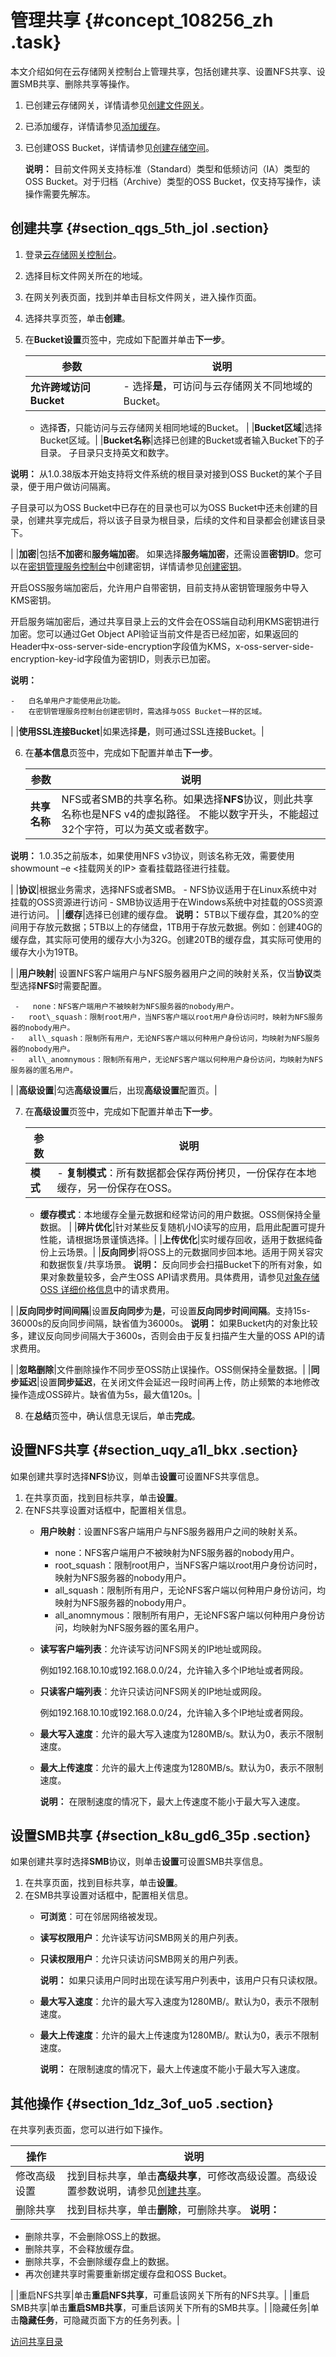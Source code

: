 # 管理共享 {#concept_108256_zh .task}

本文介绍如何在云存储网关控制台上管理共享，包括创建共享、设置NFS共享、设置SMB共享、删除共享等操作。

1.  已创建云存储网关，详情请参见[创建文件网关](cn.zh-CN/云控制台用户指南/文件网关/管理文件网关.md#section_i9x_102_e8q)。
2.  已添加缓存，详情请参见[添加缓存](cn.zh-CN/云控制台用户指南/文件网关/管理缓存.md#section_eb7_jwy_n7b)。
3.  已创建OSS Bucket，详情请参见[创建存储空间](../cn.zh-CN/快速入门/创建存储空间.md#)。

    **说明：** 目前文件网关支持标准（Standard）类型和低频访问（IA）类型的OSS Bucket。对于归档（Archive）类型的OSS Bucket，仅支持写操作，读操作需要先解冻。


## 创建共享 {#section_qgs_5th_jol .section}

1.  登录[云存储网关控制台](https://sgwnew.console.aliyun.com/)。
2.  选择目标文件网关所在的地域。
3.  在网关列表页面，找到并单击目标文件网关，进入操作页面。
4.  选择共享页签，单击**创建**。
5.  在**Bucket设置**页签中，完成如下配置并单击**下一步**。 

    |参数|说明|
    |--|--|
    |**允许跨域访问Bucket**|     -   选择**是**，可访问与云存储网关不同地域的Bucket。
    -   选择**否**，只能访问与云存储网关相同地域的Bucket。
 |
    |**Bucket区域**|选择Bucket区域。|
    |**Bucket名称**|选择已创建的Bucket或者输入Bucket下的子目录。 子目录只支持英文和数字。

 **说明：** 从1.0.38版本开始支持将文件系统的根目录对接到OSS Bucket的某个子目录，便于用户做访问隔离。

子目录可以为OSS Bucket中已存在的目录也可以为OSS Bucket中还未创建的目录，创建共享完成后，将以该子目录为根目录，后续的文件和目录都会创建该目录下。

 |
    |**加密**|包括**不加密**和**服务端加密**。 如果选择**服务端加密**，还需设置**密钥ID**。您可以在[密钥管理服务控制台](https://kms.console.aliyun.com/)中创建密钥，详情请参见[创建密钥](../cn.zh-CN/快速入门/管理密钥.md#section_yhn_otu_mvs)。

 开启OSS服务端加密后，允许用户自带密钥，目前支持从密钥管理服务中导入KMS密钥。

 开启服务端加密后，通过共享目录上云的文件会在OSS端自动利用KMS密钥进行加密。您可以通过Get Object API验证当前文件是否已经加密，如果返回的Header中x-oss-server-side-encryption字段值为KMS，x-oss-server-side-encryption-key-id字段值为密钥ID，则表示已加密。

 **说明：** 

    -   白名单用户才能使用此功能。
    -   在密钥管理服务控制台创建密钥时，需选择与OSS Bucket一样的区域。
 |
    |**使用SSL连接Bucket**|如果选择**是**，则可通过SSL连接Bucket。|

6.  在**基本信息**页签中，完成如下配置并单击**下一步**。 

    |参数|说明|
    |--|--|
    |**共享名称**|NFS或者SMB的共享名称。如果选择**NFS**协议，则此共享名称也是NFS v4的虚拟路径。 不能以数字开头，不能超过32个字符，可以为英文或者数字。

 **说明：** 1.0.35之前版本，如果使用NFS v3协议，则该名称无效，需要使用showmount –e <挂载网关的IP\> 查看挂载路径进行挂载。

 |
    |**协议**|根据业务需求，选择NFS或者SMB。     -   NFS协议适用于在Linux系统中对挂载的OSS资源进行访问
    -   SMB协议适用于在Windows系统中对挂载的OSS资源进行访问。
 |
    |**缓存**|选择已创建的缓存盘。 **说明：** 5TB以下缓存盘，其20%的空间用于存放元数据；5TB以上的存储盘，1TB用于存放元数据。例如：创建40G的缓存盘，其实际可使用的缓存大小为32G。创建20TB的缓存盘，其实际可使用的缓存大小为19TB。

 |
    |**用户映射**| 设置NFS客户端用户与NFS服务器用户之间的映射关系，仅当**协议**类型选择**NFS**时需要配置。

     -   none：NFS客户端用户不被映射为NFS服务器的nobody用户。
    -   root\_squash：限制root用户，当NFS客户端以root用户身份访问时，映射为NFS服务器的nobody用户。
    -   all\_squash：限制所有用户，无论NFS客户端以何种用户身份访问，均映射为NFS服务器的nobody用户。
    -   all\_anomnymous：限制所有用户，无论NFS客户端以何种用户身份访问，均映射为NFS服务器的匿名用户。
 |
    |**高级设置**|勾选**高级设置**后，出现**高级设置**配置页。|

7.  在**高级设置**页签中，完成如下配置并单击**下一步**。 

    |参数|说明|
    |--|--|
    |**模式**|     -   **复制模式**：所有数据都会保存两份拷贝，一份保存在本地缓存，另一份保存在OSS。
    -   **缓存模式**：本地缓存全量元数据和经常访问的用户数据。OSS侧保持全量数据。
 |
    |**碎片优化**|针对某些反复随机小IO读写的应用，启用此配置可提升性能，请根据场景谨慎选择。|
    |**上传优化**|实时缓存回收，适用于数据纯备份上云场景。|
    |**反向同步**|将OSS上的元数据同步回本地。适用于网关容灾和数据恢复/共享场景。 **说明：** 反向同步会扫描Bucket下的所有对象，如果对象数量较多，会产生OSS API请求费用。具体费用，请参见[对象存储 OSS 详细价格信息](https://www.aliyun.com/price/product?spm=a2c4g.11186623.2.26.18277b55Ki5BVd#/oss/detail)中的请求费用。

 |
    |**反向同步时间间隔**|设置**反向同步**为**是**，可设置**反向同步时间间隔**。支持15s-36000s的反向同步间隔，缺省值为36000s。 **说明：** 如果Bucket内的对象比较多，建议反向同步间隔大于3600s，否则会由于反复扫描产生大量的OSS API的请求费用。

 |
    |**忽略删除**|文件删除操作不同步至OSS防止误操作。OSS侧保持全量数据。|
    |**同步延迟**|设置**同步延迟**，在关闭文件会延迟一段时间再上传，防止频繁的本地修改操作造成OSS碎片。缺省值为5s，最大值120s。|

8.  在**总结**页签中，确认信息无误后，单击**完成**。

## 设置NFS共享 {#section_uqy_a1l_bkx .section}

如果创建共享时选择**NFS**协议，则单击**设置**可设置NFS共享信息。

1.  在共享页面，找到目标共享，单击**设置**。
2.  在NFS共享设置对话框中，配置相关信息。 
    -   **用户映射**：设置NFS客户端用户与NFS服务器用户之间的映射关系。
        -   none：NFS客户端用户不被映射为NFS服务器的nobody用户。
        -   root\_squash：限制root用户，当NFS客户端以root用户身份访问时，映射为NFS服务器的nobody用户。
        -   all\_squash：限制所有用户，无论NFS客户端以何种用户身份访问，均映射为NFS服务器的nobody用户。
        -   all\_anomnymous：限制所有用户，无论NFS客户端以何种用户身份访问，均映射为NFS服务器的匿名用户。
    -   **读写客户端列表**：允许读写访问NFS网关的IP地址或网段。

        例如192.168.10.10或192.168.0.0/24，允许输入多个IP地址或者网段。

    -   **只读客户端列表**：允许只读访问NFS网关的IP地址或网段。

        例如192.168.10.10或192.168.0.0/24，允许输入多个IP地址或者网段。

    -   **最大写入速度**：允许的最大写入速度为1280MB/s。默认为0，表示不限制速度。
    -   **最大上传速度**：允许的最大上传速度为1280MB/s。默认为0，表示不限制速度。

        **说明：** 在限制速度的情况下，最大上传速度不能小于最大写入速度。


## 设置SMB共享 {#section_k8u_gd6_35p .section}

如果创建共享时选择**SMB**协议，则单击**设置**可设置SMB共享信息。

1.  在共享页面，找到目标共享，单击**设置**。
2.  在SMB共享设置对话框中，配置相关信息。 
    -   **可浏览**：可在邻居网络被发现。
    -   **读写权限用户**：允许读写访问SMB网关的用户列表。
    -   **只读权限用户**：允许只读访问SMB网关的用户列表。

        **说明：** 如果只读用户同时出现在读写用户列表中，该用户只有只读权限。

    -   **最大写入速度**：允许的最大写入速度为1280MB/。默认为0，表示不限制速度。
    -   **最大上传速度**：允许的最大上传速度为1280MB/。默认为0，表示不限制速度。

        **说明：** 在限制速度的情况下，最大上传速度不能小于最大写入速度。


## 其他操作 {#section_1dz_3of_uo5 .section}

在共享列表页面，您可以进行如下操作。

|操作|说明|
|--|--|
|修改高级设置|找到目标共享，单击**高级共享**，可修改高级设置。高级设置参数说明，请参见[创建共享](#section_qgs_5th_jol)。|
|删除共享|找到目标共享，单击**删除**，可删除共享。 **说明：** 

-   删除共享，不会删除OSS上的数据。
-   删除共享，不会释放缓存盘。
-   删除共享，不会删除缓存盘上的数据。
-   再次创建共享时需要重新绑定缓存盘和OSS Bucket。

 |
|重启NFS共享|单击**重启NFS共享**，可重启该网关下所有的NFS共享。|
|重启SMB共享|单击**重启SMB共享**，可重启该网关下所有的SMB共享。|
|隐藏任务|单击**隐藏任务**，可隐藏页面下方的任务列表。|

[访问共享目录](cn.zh-CN/云控制台用户指南/文件网关/访问共享目录/访问NFS共享目录.md#)

